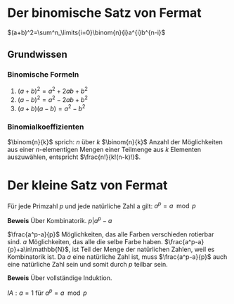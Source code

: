 # Der binomische Satz von Fermat

$(a+b)^2=\sum^n_\limits{i=0}\binom{n}{i}a^{i}b^{n-i}$

## Grundwissen

### Binomische Formeln

1. $(a+b)^2=a^2+2ab+b^2$
2. $(a-b)^2=a^2-2ab+b^2$
3. $(a+b)(a-b)=a^2-b^2$

### Binomialkoeffizienten

$\binom{n}{k}$ sprich: $n$ über $k$
$\binom{n}{k}$ Anzahl der Möglichkeiten aus einer $n$-elementigen Mengen einer Teilmenge aus $k$ Elementen auszuwählen, entspricht $\frac{n!}{k!(n-k)!}$.

# Der kleine Satz von Fermat

Für jede Primzahl $p$ und jede natürliche Zahl a gilt: $a^p=a\mod p$

**Beweis**
Über Kombinatorik.
$p|a^p-a$

$\frac{a^p-a}{p}$ Möglichkeiten, das alle Farben verschieden rotierbar sind.
$a$ Möglichkeiten, das alle die selbe Farbe haben.
$\frac{a^p-a}{p}+a\in\mathbb{N}$, ist Teil der Menge der natürlichen Zahlen, weil es Kombinatorik ist. Da $a$ eine natürliche Zahl ist, muss $\frac{a^p-a}{p}$ auch eine natürliche Zahl sein und somit durch $p$ teilbar sein.

**Beweis**
Über vollständige Induktion.

$IA: a=1$ für $a^p=a\mod p$